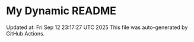 # My Dynamic README
Updated at: Fri Sep 12 23:17:27 UTC 2025
This file was auto-generated by GitHub Actions.
